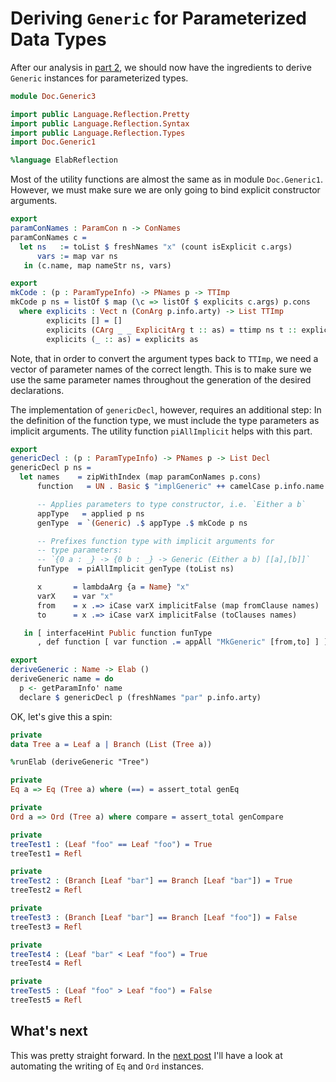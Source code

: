 # Deriving `Generic` for Parameterized Data Types

After our analysis in [part 2](Generic2.md), we should now have
the ingredients to derive `Generic` instances for parameterized
types.

```idris
module Doc.Generic3

import public Language.Reflection.Pretty
import public Language.Reflection.Syntax
import public Language.Reflection.Types
import Doc.Generic1

%language ElabReflection

```

Most of the utility functions are almost the same as
in module `Doc.Generic1`. However, we must make sure we are only
going to bind explicit constructor arguments.

```idris
export
paramConNames : ParamCon n -> ConNames
paramConNames c =
  let ns   := toList $ freshNames "x" (count isExplicit c.args)
      vars := map var ns
   in (c.name, map nameStr ns, vars)

export
mkCode : (p : ParamTypeInfo) -> PNames p -> TTImp
mkCode p ns = listOf $ map (\c => listOf $ explicits c.args) p.cons
  where explicits : Vect n (ConArg p.info.arty) -> List TTImp
        explicits [] = []
        explicits (CArg _ _ ExplicitArg t :: as) = ttimp ns t :: explicits as
        explicits (_ :: as) = explicits as
```

Note, that in order to convert the argument types back to `TTImp`,
we need a vector of parameter names of the correct length. This is to make
sure we use the same parameter names throughout the generation of the
desired declarations.

The implementation of `genericDecl`, however, requires an
additional step: In the definition of the function type,
we must include the type parameters as implicit arguments.
The utility function `piAllImplicit` helps with this part.

```idris
export
genericDecl : (p : ParamTypeInfo) -> PNames p -> List Decl
genericDecl p ns =
  let names    = zipWithIndex (map paramConNames p.cons)
      function   = UN . Basic $ "implGeneric" ++ camelCase p.info.name

      -- Applies parameters to type constructor, i.e. `Either a b`
      appType   = applied p ns
      genType  = `(Generic) .$ appType .$ mkCode p ns

      -- Prefixes function type with implicit arguments for
      -- type parameters:
      -- `{0 a : _} -> {0 b : _} -> Generic (Either a b) [[a],[b]]`
      funType  = piAllImplicit genType (toList ns)

      x       = lambdaArg {a = Name} "x"
      varX    = var "x"
      from    = x .=> iCase varX implicitFalse (map fromClause names)
      to      = x .=> iCase varX implicitFalse (toClauses names)

   in [ interfaceHint Public function funType
      , def function [ var function .= appAll "MkGeneric" [from,to] ] ]

export
deriveGeneric : Name -> Elab ()
deriveGeneric name = do
  p <- getParamInfo' name
  declare $ genericDecl p (freshNames "par" p.info.arty)
```

OK, let's give this a spin:

```idris
private
data Tree a = Leaf a | Branch (List (Tree a))

%runElab (deriveGeneric "Tree")

private
Eq a => Eq (Tree a) where (==) = assert_total genEq

private
Ord a => Ord (Tree a) where compare = assert_total genCompare

private
treeTest1 : (Leaf "foo" == Leaf "foo") = True
treeTest1 = Refl

private
treeTest2 : (Branch [Leaf "bar"] == Branch [Leaf "bar"]) = True
treeTest2 = Refl

private
treeTest3 : (Branch [Leaf "bar"] == Branch [Leaf "foo"]) = False
treeTest3 = Refl

private
treeTest4 : (Leaf "bar" < Leaf "foo") = True
treeTest4 = Refl

private
treeTest5 : (Leaf "foo" > Leaf "foo") = False
treeTest5 = Refl
```

## What's next

This was pretty straight forward. In the [next post](Generic4.md) I'll
have a look at
automating the writing of `Eq` and `Ord` instances.
